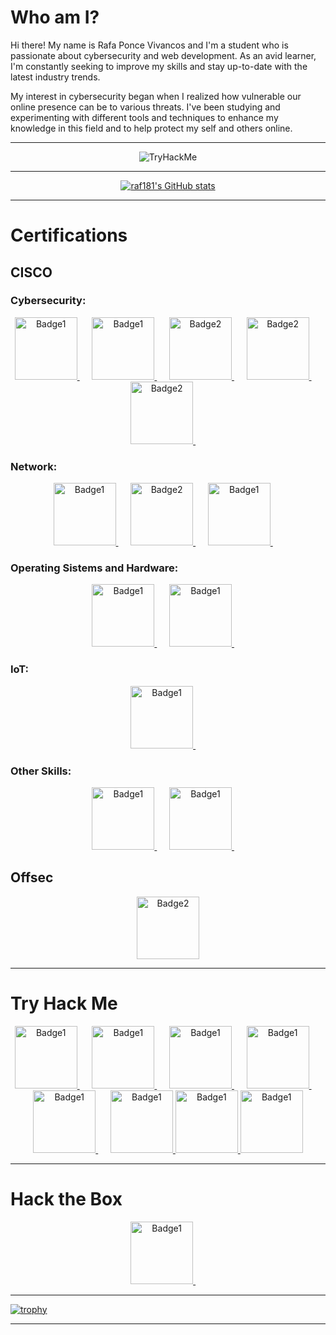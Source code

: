 # Who am I?
Hi there! My name is Rafa Ponce Vivancos and I'm a student who is passionate about cybersecurity and web development. As an avid learner, I'm constantly seeking to improve my skills and stay up-to-date with the latest industry trends.

My interest in cybersecurity began when I realized how vulnerable our online presence can be to various threats. I've been studying and experimenting with different tools and techniques to enhance my knowledge in this field and to help protect my self and others online.
<hr>
<p align="center">
  <img src="https://tryhackme-badges.s3.amazonaws.com/raf181.png" alt="TryHackMe">
</p>
<hr>
<p align="center">
<a href="http://www.github.com/raf181"><img src="https://github-readme-stats.vercel.app/api?username=raf181&show_icons=true&hide=&count_private=true&title_color=3382ed&text_color=ffffff&icon_color=facc15&bg_color=1c1917&hide_border=true&show_icons=true" alt="raf181's GitHub stats" /></a>
<!-- [![GitHub Streak](https://streak-stats.demolab.com?user=raf181&theme=dracula&hide_border=true&border_radius=10&date_format=M%20j%5B%2C%20Y%5D)](https://git.io/streak-stats) -->
</p>
<hr>

# Certifications
## CISCO

### Cybersecurity:

<p align="center"> 
      <a href="https://www.credly.com/badges/4f66ef73-ae9d-4966-8d23-96ee756d6d38/public_url">
    <img src="https://github.com/user-attachments/assets/acf26c35-1844-4bd5-a4b0-e447a8f3f9ff" alt="Badge1" width="100" height="100">
  </a>
  &nbsp;&nbsp;&nbsp;&nbsp;
    <a href="https://www.credly.com/badges/3d308ea4-aacb-4a3e-8806-b9b2ac1bdc00/public_url">
    <img src="https://github.com/raf181/raf181/assets/93051606/7323066c-c856-4a16-93db-3fd383dc4b0e" alt="Badge1" width="100" height="100">
  </a>
  &nbsp;&nbsp;&nbsp;&nbsp;
    <a href="https://www.credly.com/badges/3490a74f-ec44-42f7-8b21-0de5bce92f72/public_url">
    <img src="https://github.com/user-attachments/assets/fe7e658e-39ab-48bf-b765-22c5daf55188" alt="Badge2" width="100" height="100">
  </a>  
  &nbsp;&nbsp;&nbsp;&nbsp;
  <a href="https://www.credly.com/badges/5fefd5d8-136e-454e-bc36-e308e6b89d93/public_url">
    <img src="https://github.com/raf181/raf181/assets/93051606/a2081547-b789-4c7b-aa92-428b275c0b10" alt="Badge2" width="100" height="100">
  </a>
    &nbsp;&nbsp;&nbsp;&nbsp;  
    <a href="https://www.credly.com/badges/ddcef372-6ead-4978-9b75-dfe48abca565/public_url">
    <img src="https://github.com/raf181/raf181/assets/93051606/eefdce47-5eab-4bb8-9cda-b657802b9ace" alt="Badge2" width="100" height="100">
  </a>
    &nbsp;&nbsp;&nbsp;&nbsp;
</p>

### Network:
<p align="center">
      <a href="https://www.credly.com/badges/17b55335-1091-4f83-a746-5166bfbe78ef/public_url">
    <img src="https://github.com/user-attachments/assets/2b956de4-fe3d-4cb5-9d9b-1453454e631e" alt="Badge1" width="100" height="100">
  </a>
  &nbsp;&nbsp;&nbsp;&nbsp;
    <a href="https://www.credly.com/badges/cd83f4ea-92f9-448c-a0ed-89d5aff66641/public_url">
    <img src="https://github.com/raf181/raf181/assets/93051606/a616342a-c7c6-4c28-98b2-b0461abd9893" alt="Badge2" width="100" height="100">
  </a>
  &nbsp;&nbsp;&nbsp;&nbsp;
      <a href="https://www.credly.com/badges/cd83f4ea-92f9-448c-a0ed-89d5aff66641/public_url">
    <img src="https://github.com/raf181/raf181/assets/93051606/223d8ddd-ce83-42f4-8f36-4d084bba3c07" alt="Badge1" width="100" height="100">
  </a>
  &nbsp;&nbsp;&nbsp;&nbsp;
  </p>

### Operating Sistems and Hardware:
<p align="center">
    <a href="https://www.credly.com/badges/e8b668f8-741c-467c-956e-c5ed48dbf6e1/public_url">
    <img src="https://github.com/raf181/raf181/assets/93051606/513a5397-b8de-49f9-bec6-517f991da685" alt="Badge1" width="100" height="100">
  </a>
  &nbsp;&nbsp;&nbsp;&nbsp;
      <a href="https://www.credly.com/badges/88e543c0-72c7-4f7d-9c5d-6736e53960a2/public_url">
    <img src="https://github.com/user-attachments/assets/a7d583ed-d7ec-4d45-97f4-c0bf64f3d1bc" alt="Badge1" width="100" height="100">
  </a>
  &nbsp;&nbsp;&nbsp;&nbsp;
</p>

### IoT:
<p align="center">
    <a href="https://www.credly.com/badges/35fde3ca-41d5-4f4e-8c42-721281b0e67f/public_url">
    <img src="https://github.com/user-attachments/assets/590550f9-b252-4aa5-b387-b835d2e81801" alt="Badge1" width="100" height="100">
  </a>
  &nbsp;&nbsp;&nbsp;&nbsp;
</p>
  
### Other Skills:
<p align="center">
    <a href="https://www.credly.com/badges/23d2e693-abff-4323-a54f-b621e4a72fe2/public_url">
    <img src="https://github.com/raf181/raf181/assets/93051606/e07e58ad-5fdb-4f31-ae81-e4e52a01400a" alt="Badge1" width="100" height="100">
  </a>
  &nbsp;&nbsp;&nbsp;&nbsp;
    <a href="https://www.credly.com/badges/7bacc66a-12d9-4d2b-9fd7-708015e262bd/public_url">
    <img src="https://github.com/user-attachments/assets/aff583e7-2012-4adb-9315-23ef54682e67" alt="Badge1" width="100" height="100">
  </a>
  &nbsp;&nbsp;&nbsp;&nbsp;
</p>

## Offsec
<p align="center">
  <a href="https://www.offsec.com/_astro/OSCP.D0Wrgjqy_2lOY92.svg">
    <img src="https://github.com/user-attachments/assets/bccf410a-0d2e-4677-ae02-abb910cb4bff" alt="Badge2" width="100" height="100">
  </a>    
</p>

<hr>

# Try Hack Me

<p align="center">
    <a href="https://tryhackme.com/p/raf181">
    <img src="https://github.com/user-attachments/assets/ad0bde65-f330-4d8a-a1a4-5998b422b65a" alt="Badge1" width="100" height="100">
  </a>
  &nbsp;&nbsp;&nbsp;&nbsp;
  <a href="https://tryhackme.com/p/raf181">
    <img src="https://github.com/user-attachments/assets/acba492d-f906-4fd9-9f03-8f9777328011" alt="Badge1" width="100" height="100">
  </a>
  &nbsp;&nbsp;&nbsp;&nbsp;
  <a href="https://tryhackme.com/p/raf181">
    <img src="https://github.com/user-attachments/assets/29c18832-23f8-407e-953b-8a4d9546e7e7" alt="Badge1" width="100" height="100">
  </a>
  &nbsp;&nbsp;&nbsp;&nbsp;
  <a href="https://tryhackme.com/p/raf181">
    <img src="https://github.com/user-attachments/assets/4022ca1e-b96d-4d7d-ac63-1f2a0096c097" alt="Badge1" width="100" height="100">
  </a>
    &nbsp;&nbsp;&nbsp;&nbsp;
  <a href="https://tryhackme.com/p/raf181">
    <img src="https://github.com/user-attachments/assets/3aa1bd4a-ace6-4305-9566-0dd0c7ea98bd" alt="Badge1" width="100" height="100">
  </a>
    &nbsp;&nbsp;&nbsp;&nbsp;
  <a href="https://tryhackme.com/p/raf181">
    <img src="https://github.com/user-attachments/assets/e0e6e260-e969-48e9-8419-95bd9fbd7c86" alt="Badge1" width="100" height="100">
  </a>
  <a href="https://tryhackme.com/p/raf181">
    <img src="https://github.com/user-attachments/assets/bc1ac69e-22a4-463d-bdc5-5fb569da175c" alt="Badge1" width="100" height="100">
  </a>
  <a href="[https://tryhackme.com/p/raf181](https://www.credly.com/badges/3490a74f-ec44-42f7-8b21-0de5bce92f72/public_url)">
    <img src="https://github.com/user-attachments/assets/e7166c8e-c22a-424b-8b03-d554e064faa8" alt="Badge1" width="100" height="100">
  </a>
</p>
<hr>

# Hack the Box
<p align="center">
    <a href="https://academy.hackthebox.com/achievement/badge/c155474e-8bce-11ef-864f-bea50ffe6cb4">
    <img src="https://github.com/user-attachments/assets/7e98d3a2-fcca-4c1b-b5dc-6e371a066de9" alt="Badge1" width="100" height="100">
  </a>
  &nbsp;&nbsp;&nbsp;&nbsp;
</p>
<hr>

[![trophy](https://github-profile-trophy.vercel.app/?username=raf181&theme=darkhub)](https://github.com/ryo-ma/github-profile-trophy)
<hr>

<!-- ### Active Projects
![image](https://github.com/user-attachments/assets/bccf410a-0d2e-4677-ae02-abb910cb4bff)
![webbed](https://github.com/user-attachments/assets/29c18832-23f8![hashcracker](https://github.com/user-attachments/assets/820f994c-8ee0-4fb0-b94b-687409035478)
-407e-953b-8a4d9546e7e7)
![cyber-threat-management](https://github.com/user-attachments/assets/fe7e658e-39ab-48bf-b765-22c5daf55188)


![owasptop10](https://gith![our-favorite-seabird](https://github.com/user-attachments/assets/fef4dddc-b9fc-46dd-8fa4-04fd1f7aaad4)
ub.com/user-attachments/assets/4022ca1e-b96d-4d7d-ac63-1f2a0096c097)
![mrrobot](https://github.com/user-attachments/assets/3aa1bd4a-ace6-4305-9566-0dd0c7ea98bd)
![our-favorite-seabird](https://github.com/user-attachments/assets/7e98d3a2-fcca-4c1b-b5dc-6e371a066de9)

![hashcracker](https://github.com/user-attachments/assets/e0e6e260-e969-48e9-8419-95bd9fbd7c86)
![iacsecurity](https://github.com/user-attachments/assets/bc1ac69e-22a4-463d-bdc5-5fb569da175c)
![introtosecurityengineering](https://github.com/user-attachments/assets/e7166c8e-c22a-424b-8b03-d554e064faa8)
